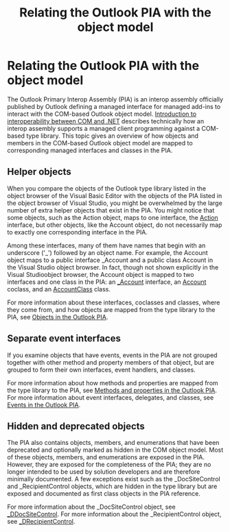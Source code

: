 ﻿---
title: Relating the Outlook PIA with the object model
TOCTitle: Relating the Outlook PIA with the object model
ms:assetid: 2875c324-cead-4250-b81b-3b7458a9f09e
ms:contentKeyID: 55119779
ms.date: 07/24/2014
mtps_version: v=office.15
---

# Relating the Outlook PIA with the object model

The Outlook Primary Interop Assembly (PIA) is an interop assembly officially published by Outlook defining a managed interface for managed add-ins to interact with the COM-based Outlook object model. [Introduction to interoperability between COM and .NET](introduction-to-interoperability-between-com-and-net.md) describes technically how an interop assembly supports a managed client programming against a COM-based type library. This topic gives an overview of how objects and members in the COM-based Outlook object model are mapped to corresponding managed interfaces and classes in the PIA.

## Helper objects

When you compare the objects of the Outlook type library listed in the object browser of the Visual Basic Editor with the objects of the PIA listed in the object browser of Visual Studio, you might be overwhelmed by the large number of extra helper objects that exist in the PIA. You might notice that some objects, such as the Action object, maps to one interface, the [Action](https://msdn.microsoft.com/en-us/library/bb646971\(v=office.15\)) interface, but other objects, like the Account object, do not necessarily map to exactly one corresponding interface in the PIA.

Among these interfaces, many of them have names that begin with an underscore ('\_') followed by an object name. For example, the Account object maps to a public interface \_Account and a public class Account in the Visual Studio object browser. In fact, though not shown explicitly in the Visual Studioobject browser, the Account object is mapped to two interfaces and one class in the PIA: an [\_Account](https://msdn.microsoft.com/en-us/library/bb609471\(v=office.15\)) interface, an [Account](https://msdn.microsoft.com/en-us/library/bb645103\(v=office.15\)) coclass, and an [AccountClass](https://msdn.microsoft.com/en-us/library/bb645768\(v=office.15\)) class. 

For more information about these interfaces, coclasses and classes, where they come from, and how objects are mapped from the type library to the PIA, see [Objects in the Outlook PIA](objects-in-the-outlook-pia.md).

## Separate event interfaces

If you examine objects that have events, events in the PIA are not grouped together with other method and property members of that object, but are grouped to form their own interfaces, event handlers, and classes. 

For more information about how methods and properties are mapped from the type library to the PIA, see [Methods and properties in the Outlook PIA](methods-and-properties-in-the-outlook-pia.md). For more information about event interfaces, delegates, and classes, see [Events in the Outlook PIA](events-in-the-outlook-pia.md).

## Hidden and deprecated objects

The PIA also contains objects, members, and enumerations that have been deprecated and optionally marked as hidden in the COM object model. Most of these objects, members, and enumerations are exposed in the PIA. However, they are exposed for the completeness of the PIA; they are no longer intended to be used by solution developers and are therefore minimally documented. A few exceptions exist such as the \_DocSiteControl and \_RecipientControl objects, which are hidden in the type library but are exposed and documented as first class objects in the PIA reference. 

For more information about the \_DocSiteControl object, see [\_DDocSiteControl](https://msdn.microsoft.com/en-us/library/bb609520\(v=office.15\)). For more information about the \_RecipientControl object, see [\_DRecipientControl](https://msdn.microsoft.com/en-us/library/bb609501\(v=office.15\)).



